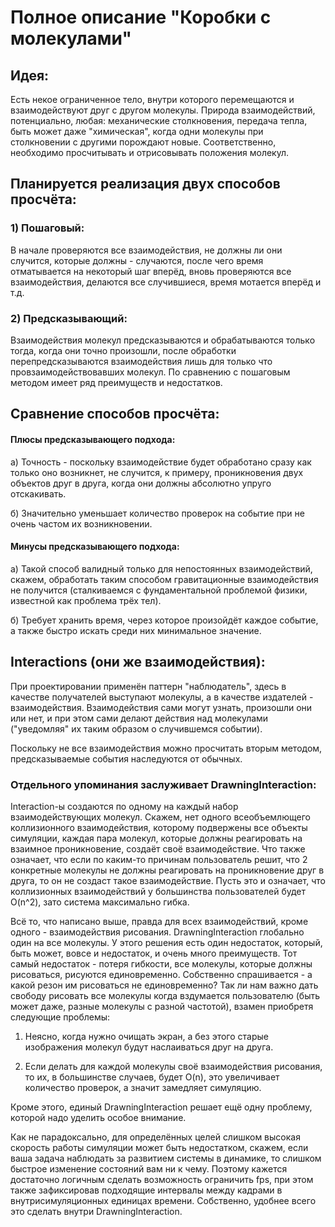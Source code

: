 # Полное описание "Коробки с молекулами"

## Идея:

Есть некое ограниченное тело, внутри которого перемещаются и взаимодействуют друг с другом молекулы. Природа взаимодействий, потенциально, любая: механические столкновения, передача тепла, быть может даже "химическая", когда одни молекулы при столкновении с другими порождают новые. Соответственно, необходимо просчитывать и отрисовывать положения молекул.

## Планируется реализация двух способов просчёта: 

### 1) Пошаговый:

В начале проверяются все взаимодействия, не должны ли они случится, которые должны - случаются, после чего время отматывается на некоторый шаг вперёд, вновь проверяются все взаимодействия, делаются все случившиеся, время мотается вперёд и т.д.

### 2) Предсказывающий:

Взаимодействия молекул предсказываются и обрабатываются только тогда, когда они точно произошли, после обработки перепредсказываются взаимодействия лишь для только что провзаимодействовавших молекул. По сравнению с пошаговым методом имеет ряд преимуществ и недостатков.

## Сравнение способов просчёта: 

#### Плюсы предсказывающего подхода:

а) Точность - поскольку взаимодействие будет обработано сразу как только оно возникнет, не случится, к примеру, проникновения двух объектов друг в друга, когда они должны абсолютно упруго отскакивать.

б) Значительно уменьшает количество проверок на событие при не очень частом их возникновении.

#### Минусы предсказывающего подхода: 

а) Такой способ валидный только для непостоянных взаимодействий, скажем, обработать таким способом гравитационные взаимодействия не получится (сталкиваемся с фундаментальной проблемой физики, известной как проблема трёх тел).

б) Требует хранить время, через которое произойдёт каждое событие, а также быстро искать среди них минимальное значение.

## Interactions (они же взаимодействия):

При проектировании применён паттерн "наблюдатель", здесь в качестве получателей выступают молекулы, а в качестве издателей - взаимодействия. Взаимодействия сами могут узнать, произошли они или нет, и при этом сами делают действия над молекулами ("уведомляя" их таким образом о случившемся событии).

Поскольку не все взаимодействия можно просчитать вторым методом, предсказываемые события наследуются от обычных.

### Отдельного упоминания заслуживает DrawningInteraction:

Interaction-ы создаются по одному на каждый набор взаимодействующих молекул. Скажем, нет одного всеобъемлющего коллизионного взаимодействия, которому подвержены все объекты симуляции, каждая пара молекул, которые должны реагировать на взаимное проникновение, создаёт своё взаимодействие. Что также означает, что если по каким-то причинам пользователь решит, что 2 конкретные молекулы не должны реагировать на проникновение друг в друга, то он не создаст такое взаимодействие. Пусть это и означает, что коллизионных взаимодействий у большинства пользователей будет O(n^2), зато система максимально гибка.

Всё то, что написано выше, правда для всех взаимодействий, кроме одного - взаимодействия рисования. DrawningInteraction глобально один на все молекулы. У этого решения есть один недостаток, который, быть может, вовсе и недостаток, и очень много преимуществ. Тот самый недостаток - потеря гибкости, все молекулы, которые должны рисоваться, рисуются единовременно. Собственно спрашивается - а какой резон им рисоваться не единовременно? Так ли нам важно дать свободу рисовать все молекулы когда вздумается пользователю (быть может даже, разные молекулы с разной частотой), взамен приобретя следующие проблемы:

1) Неясно, когда нужно очищать экран, а без этого старые изображения молекул будут наслаиваться друг на друга.

2) Если делать для каждой молекулы своё взаимодействия рисования, то их, в большинстве случаев, будет O(n), это увеличивает количество проверок, а значит замедляет симуляцию.

Кроме этого, единый DrawningInteraction решает ещё одну проблему, которой надо уделить особое внимание.

Как не парадоксально, для определённых целей слишком высокая скорость работы симуляции может быть недостатком, скажем, если ваша задача наблюдать за развитием системы в динамике, то слишком быстрое изменение состояний вам ни к чему. Поэтому кажется достаточно логичным сделать возможность ограничить fps, при этом также зафиксировав подходящие интервалы между кадрами в внутрисимуляционных единицах времени. Собственно, удобнее всего это сделать внутри DrawningInteraction.